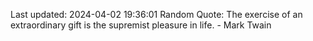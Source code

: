 Last updated: 2024-04-02 19:36:01
Random Quote: The exercise of an extraordinary gift is the supremist pleasure in life. - Mark Twain